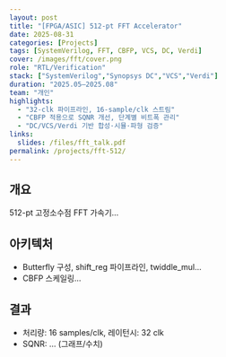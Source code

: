 ```yaml
---
layout: post
title: "[FPGA/ASIC] 512-pt FFT Accelerator"
date: 2025-08-31
categories: [Projects]
tags: [SystemVerilog, FFT, CBFP, VCS, DC, Verdi]
cover: /images/fft/cover.png
role: "RTL/Verification"
stack: ["SystemVerilog","Synopsys DC","VCS","Verdi"]
duration: "2025.05–2025.08"
team: "개인"
highlights:
  - "32-clk 파이프라인, 16-sample/clk 스트림"
  - "CBFP 적용으로 SQNR 개선, 단계별 비트폭 관리"
  - "DC/VCS/Verdi 기반 합성·시뮬·파형 검증"
links:
  slides: /files/fft_talk.pdf
permalink: /projects/fft-512/
---
```


## 개요
512-pt 고정소수점 FFT 가속기…

## 아키텍처
- Butterfly 구성, shift_reg 파이프라인, twiddle_mul…
- CBFP 스케일링…

## 결과
- 처리량: 16 samples/clk, 레이턴시: 32 clk
- SQNR: … (그래프/수치)
